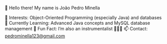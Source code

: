 👋 Hello there! My name is João Pedro Minella

👀 Interests: Object-Oriented Programming (especially Java) and databases
🌱 Currently Learning: Advanced Java concepts and MySQL database management
🎵 Fun Fact: I’m also an instrumentalist 🎸🥁🎹
📫 Contact: pedrominella123@gmail.com

<!---
JoaoPedroMinella2007/JoaoPedroMinella2007 is a ✨ special ✨ repository because its `README.md` (this file) appears on your GitHub profile.
You can click the Preview link to take a look at your changes.
--->
